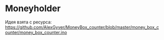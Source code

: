 # Moneyholder
Идея взята с ресурса: https://github.com/AlexGyver/MoneyBox_counter/blob/master/money_box_counter/money_box_counter.ino

